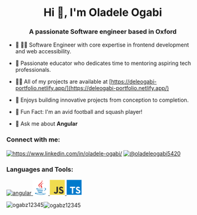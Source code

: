 
<h1 align="center">Hi 👋, I'm Oladele Ogabi</h1>
<h3 align="center">A passionate Software engineer based in Oxford</h3>

- 🔭 👨‍💻 Software Engineer with core expertise in frontend development and web accessibility.

- 🌱 Passionate educator who dedicates time to mentoring aspiring tech professionals.

- 👨‍💻 All of my projects are available at [https://deleogabi-portfolio.netlify.app/](https://deleogabi-portfolio.netlify.app/)

- 💬 Enjoys building innovative projects from conception to completion.

- 🎉 Fun Fact: I'm an avid football and squash player!

- 💬 Ask me about **Angular**

<h3 align="left">Connect with me:</h3>
<p align="left">
<a href="https://linkedin.com/in/https://www.linkedin.com/in/oladele-ogabi/" target="blank"><img align="center" src="https://raw.githubusercontent.com/rahuldkjain/github-profile-readme-generator/master/src/images/icons/Social/linked-in-alt.svg" alt="https://www.linkedin.com/in/oladele-ogabi/" height="30" width="40" /></a>
<a href="https://www.youtube.com/c/@oladeleogabi5420" target="blank"><img align="center" src="https://raw.githubusercontent.com/rahuldkjain/github-profile-readme-generator/master/src/images/icons/Social/youtube.svg" alt="@oladeleogabi5420" height="30" width="40" /></a>
</p>

<h3 align="left">Languages and Tools:</h3>
<p align="left"> <a href="https://angular.io" target="_blank" rel="noreferrer"> <img src="https://angular.io/assets/images/logos/angular/angular.svg" alt="angular" width="40" height="40"/> </a> <a href="https://www.java.com" target="_blank" rel="noreferrer"> <img src="https://raw.githubusercontent.com/devicons/devicon/master/icons/java/java-original.svg" alt="java" width="40" height="40"/> </a> <a href="https://developer.mozilla.org/en-US/docs/Web/JavaScript" target="_blank" rel="noreferrer"> <img src="https://raw.githubusercontent.com/devicons/devicon/master/icons/javascript/javascript-original.svg" alt="javascript" width="40" height="40"/> </a> <a href="https://www.typescriptlang.org/" target="_blank" rel="noreferrer"> <img src="https://raw.githubusercontent.com/devicons/devicon/master/icons/typescript/typescript-original.svg" alt="typescript" width="40" height="40"/> </a> </p>

<p><img align="left" src="https://github-readme-stats.vercel.app/api/top-langs?username=ogabz12345&show_icons=true&locale=en&layout=compact" alt="ogabz12345" /></p>

<p><img align="center" src="https://github-readme-streak-stats.herokuapp.com/?user=ogabz12345&" alt="ogabz12345" /></p>
